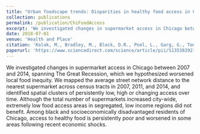 ```yaml
---
title: "Urban foodscape trends: Disparities in healthy food access in Chicago, 2007–2014"
collection: publications
permalink: /publication/ChiFoodAccess
excerpt: 'We investigated changes in supermarket access in Chicago between 2007 and 2014.'
date: 2018-07-01
venue: 'Health and Place'
citation: 'Kolak, M., Bradley, M., Block, D.R., Pool, L., Garg, G., Toman, C.K., Boatright, K., Lipiszko, D., Koschinsky, J., Kershaw, K. and Carnethon, M., 2018. Urban foodscape trends: disparities in healthy food access in Chicago, 2007–2014. Health & place, 52, pp.231-239.'
paperurl: 'https://www.sciencedirect.com/science/article/pii/S1353829217302009'
---
```

We investigated changes in supermarket access in Chicago between 2007 and 2014, spanning The Great Recession, which we hypothesized worsened local food inequity. We mapped the average street network distance to the nearest supermarket across census tracts in 2007, 2011, and 2014, and identified spatial clusters of persistently low, high or changing access over time. Although the total number of supermarkets increased city-wide, extremely low food access areas in segregated, low income regions did not benefit. Among black and socioeconomically disadvantaged residents of Chicago, access to healthy food is persistently poor and worsened in some areas following recent economic shocks.
